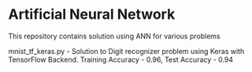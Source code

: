 # Artificial Neural Network

This repository contains solution using ANN for various problems

mnist_tf_keras.py - Solution to Digit recognizer problem using Keras with TensorFlow Backend. Training Accuracy - 0.96, Test Accuracy - 0.94
